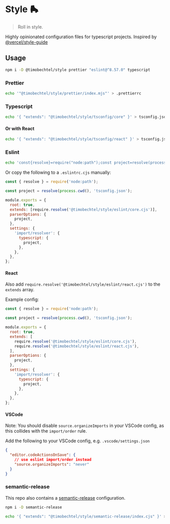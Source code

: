 # Style 🛼

> Roll in style.

Highly opinionated configuration files for typescript projects. Inspired by [@vercel/style-guide](https://github.com/vercel/style-guide)

## Usage

```bash
npm i -D @timobechtel/style prettier "eslint@^8.57.0" typescript
```

### Prettier

```bash
echo '"@timobechtel/style/prettier/index.mjs"' > .prettierrc
```

### Typescript

```bash
echo '{ "extends": "@timobechtel/style/tsconfig/core" }' > tsconfig.json
```

#### Or with React

```bash
echo '{ "extends": "@timobechtel/style/tsconfig/react" }' > tsconfig.json
```

### Eslint

```bash
echo 'const{resolve}=require("node:path");const project=resolve(process.cwd(),"tsconfig.json");module.exports={root:true,extends:[require.resolve("@timobechtel/style/eslint/core.cjs")],parserOptions:{project},settings:{"import/resolver":{typescript:{project}}}};' > .eslintrc.cjs
```

Or copy the following to a `.eslintrc.cjs` manually:

```js
const { resolve } = require('node:path');

const project = resolve(process.cwd(), 'tsconfig.json');

module.exports = {
  root: true,
  extends: [require.resolve('@timobechtel/style/eslint/core.cjs')],
  parserOptions: {
    project,
  },
  settings: {
    'import/resolver': {
      typescript: {
        project,
      },
    },
  },
};
```

#### React

Also add `require.resolve('@timobechtel/style/eslint/react.cjs')` to the `extends` array.

Example config:

```js
const { resolve } = require('node:path');

const project = resolve(process.cwd(), 'tsconfig.json');

module.exports = {
  root: true,
  extends: [
    require.resolve('@timobechtel/style/eslint/core.cjs'),
    require.resolve('@timobechtel/style/eslint/react.cjs'),
  ],
  parserOptions: {
    project,
  },
  settings: {
    'import/resolver': {
      typescript: {
        project,
      },
    },
  },
};
```

#### VSCode

Note: You should disable `source.organizeImports` in your VSCode config, as this collides with the `import/order` rule.

Add the following to your VSCode config, e.g. `.vscode/settings.json`

```json
{
  "editor.codeActionsOnSave": {
    // use eslint import/order instead
    "source.organizeImports": "never"
  }
}
```

### semantic-release

This repo also contains a [semantic-release](https://github.com/semantic-release/semantic-release) configuration.

```bash
npm i -D semantic-release
```

```bash
echo '{ "extends": "@timobechtel/style/semantic-release/index.cjs" }' > .releaserc.json
```

